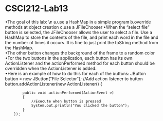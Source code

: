 # CSCI212-Lab13
•The goal of this lab: \n
a.use a HashMap in a simple program 
b.override methods at object creation 
c.use a JFileChooser 
•When the “select file” button is selected, the JFileChooser allows the user to select a file.  Use a HashMap to store the contents of the file, and print each word in the file and the number of times it occurs.  It is fine to just print the toString method from the HashMap.  
•The other button changes the background of the frame to a random color
•For the two buttons in the application, each button has its own ActionListener and the actionPerformed method for each button should be overridden when the ActionListener is added.  
•Here is an example of how to do this for each of the buttons: 
        JButton button = new JButton("File Selector");
        //Add action listener to button
        button.addActionListener(new ActionListener() {
 
            public void actionPerformed(ActionEvent e)
            {
                //Execute when button is pressed
                System.out.println("You clicked the button");
            }
        });
